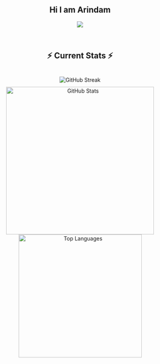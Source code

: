 <div align="center"> 

## Hi I am Arindam

<p align="center">
  <img src="https://leetcard.jacoblin.cool/arindamdinda24?theme=dark&font=Nunito&ext=heatmap" />
</p>

<br/>

## ⚡ Current Stats ⚡

<br/>

<img src="https://github-readme-streak-stats.herokuapp.com/?user=arindam2003&theme=react&border_radius=10" alt="GitHub Streak" />

<div align="center" style="margin-top: 10px; display: flex; flex-wrap: wrap; justify-content: center;">

  <img width="390" src="https://github-readme-stats.vercel.app/api?username=Arindam2003&show_icons=true&theme=react&rank_icon=github&border_radius=10" alt="GitHub Stats" />

  <img width="325" src="https://github-readme-stats.vercel.app/api/top-langs/?username=Arindam2003&hide=HTML&langs_count=8&layout=compact&theme=react&border_radius=10&size_weight=0.5&count_weight=0.5&exclude_repo=github-readme-stats" alt="Top Languages" />

</div>

<br/><br/>

</div>
